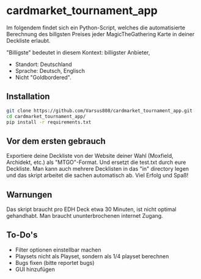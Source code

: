# cardmarket_tournament_app



Im folgendem findet sich ein Python-Script, welches die automatisierte Berechnung des billgsten Preises jeder MagicTheGathering Karte in deiner Deckliste erlaubt.

"Billigste" bedeutet in diesem Kontext: billigster Anbieter, 
- Standort: Deutschland
- Sprache: Deutsch, Englisch
- Nicht "Goldbordered".

## Installation
```sh
git clone https://github.com/Varsus808/cardmarket_tournament_app.git
cd cardmarket_tournament_app/
pip install -r requirements.txt
```


## Vor dem ersten gebrauch

Exportiere deine Deckliste von der Website deiner Wahl (Moxfield, Archidekt, etc.)
als "MTGO"-Format. Und ersetzt die test.txt durch eure Deckliste.
Man kann auch mehrere Decklisten in das "in" directory legen und das skript arbeitet die sachen automatisch ab.
Viel Erfolg und Spaß!

## Warnungen

Das skript braucht pro EDH Deck etwa 30 Minuten, ist nicht optimal gehandhabt.
Man braucht ununterbrochenen internet Zugang.

## To-Do's

- Filter optionen einstellbar machen
- Playsets nicht als Playset, sondern als 1/4 playset berechnen
- Bugs fixen (bitte reportet bugs)
- GUI hinzufügen 
